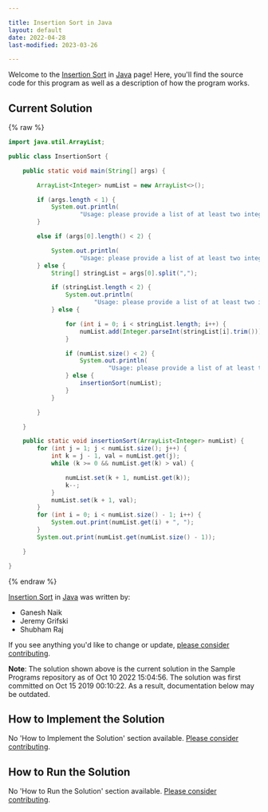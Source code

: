 ```yaml
---

title: Insertion Sort in Java
layout: default
date: 2022-04-28
last-modified: 2023-03-26

---
```


Welcome to the [Insertion Sort](https://sampleprograms.io/projects/insertion-sort) in [Java](https://sampleprograms.io/languages/java) page! Here, you'll find the source code for this program as well as a description of how the program works.

## Current Solution

{% raw %}

```java
import java.util.ArrayList;

public class InsertionSort {

    public static void main(String[] args) {

        ArrayList<Integer> numList = new ArrayList<>();

        if (args.length < 1) {
            System.out.println(
                    "Usage: please provide a list of at least two integers to sort in the format \"1, 2, 3, 4, 5\"");
        }

        else if (args[0].length() < 2) {

            System.out.println(
                    "Usage: please provide a list of at least two integers to sort in the format \"1, 2, 3, 4, 5\"");
        } else {
            String[] stringList = args[0].split(",");

            if (stringList.length < 2) {
                System.out.println(
                        "Usage: please provide a list of at least two integers to sort in the format \"1, 2, 3, 4, 5\"");
            } else {

                for (int i = 0; i < stringList.length; i++) {
                    numList.add(Integer.parseInt(stringList[i].trim()));
                }

                if (numList.size() < 2) {
                    System.out.println(
                            "Usage: please provide a list of at least two integers to sort in the format \"1, 2, 3, 4, 5\"");
                } else {
                    insertionSort(numList);
                }
            }

        }

    }

    public static void insertionSort(ArrayList<Integer> numList) {
        for (int j = 1; j < numList.size(); j++) {
            int k = j - 1, val = numList.get(j);
            while (k >= 0 && numList.get(k) > val) {

                numList.set(k + 1, numList.get(k));
                k--;
            }
            numList.set(k + 1, val);
        }
        for (int i = 0; i < numList.size() - 1; i++) {
            System.out.print(numList.get(i) + ", ");
        }
        System.out.print(numList.get(numList.size() - 1));

    }

}
```

{% endraw %}

[Insertion Sort](https://sampleprograms.io/projects/insertion-sort) in [Java](https://sampleprograms.io/languages/java) was written by:

- Ganesh Naik
- Jeremy Grifski
- Shubham Raj

If you see anything you'd like to change or update, [please consider contributing](https://github.com/TheRenegadeCoder/sample-programs).

**Note**: The solution shown above is the current solution in the Sample Programs repository as of Oct 10 2022 15:04:56. The solution was first committed on Oct 15 2019 00:10:22. As a result, documentation below may be outdated.

## How to Implement the Solution

No 'How to Implement the Solution' section available. [Please consider contributing](https://github.com/TheRenegadeCoder/sample-programs-website).

## How to Run the Solution

No 'How to Run the Solution' section available. [Please consider contributing](https://github.com/TheRenegadeCoder/sample-programs-website).